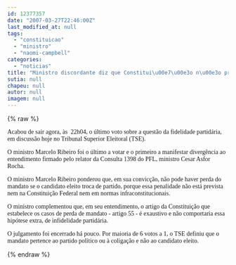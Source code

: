 ```yaml
---
id: 12377357
date: "2007-03-27T22:46:00Z"
last_modified_at: null
tags:
  - "constituicao"
  - "ministro"
  - "naomi-campbell"
categories:
  - "noticias"
title: "Ministro discordante diz que Constitui\u00e7\u00e3o n\u00e3o prev\u00ea puni\u00e7\u00f5es para troca-troca"
sutia: null
chapeu: null
autor: null
imagem: null
---
```

{% raw %}
<p><P><FONT face=Verdana>Acabou de sair agora, às&nbsp; 22h04, o último voto sobre a questão da fidelidade partidária, em discussão hoje no Tribunal Superior Eleitoral (TSE).</FONT></P></p>
<p><P><FONT face=Verdana>O ministro Marcelo Ribeiro foi o último a votar e o primeiro a manifestar divergência ao entendimento firmado pelo relator da Consulta 1398 do PFL, ministro Cesar Asfor Rocha.</FONT></P></p>
<p><P><FONT face=Verdana>O ministro Marcelo Ribeiro ponderou que, em sua convicção, não pode haver perda do mandato se o candidato eleito troca de partido, porque essa penalidade não está prevista nem na Constituição Federal nem em normas infraconstitucionais. </FONT></P></p>
<p><P><FONT face=Verdana>O ministro complementou que, em seu entendimento, o artigo da Constituição que estabelece os casos de perda de mandato - artigo 55 - é exaustivo e não comportaria essa hipótese extra, de infidelidade partidária.</FONT></P></p>
<p><P><FONT face=Verdana>O julgamento foi encerrado há pouco. Por maioria de 6 votos a 1, o TSE definiu que o mandato pertence ao partido político ou à coligação e não ao candidato eleito.</FONT></P> </p>
{% endraw %}